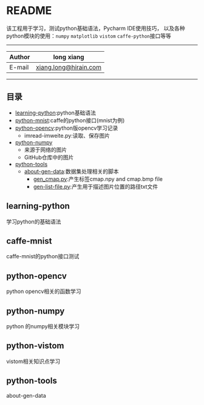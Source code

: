 README
=================
该工程用于学习，测试python基础语法，Pycharm IDE使用技巧，
以及各种python模块的使用：`numpy` `matplotlib` `vistom`
 `caffe-python`接口等等
 ****
|Author|long xiang|
|---|---
|E-mail|xiang.long@hirain.com
****
 ## 目录
* [learning-python](learning-python):python基础语法
* [python-mnist](python-mnist):caffe的python接口(mnist为例)
* [python-opencv](python-opencv):python版opencv学习记录
    * imread-imweite.py:读取、保存图片
* [python-numpy](python-numpy)
    * 来源于网络的图片
    * GitHub仓库中的图片
 * [python-tools](python-tools)
    * [about-gen-data](about-gen-data):数据集处理相关的脚本
        * [gen_cmap.py](gen_cmap.py):产生标签cmap.npy and cmap.bmp file
        * [gen-list-file.py]():产生用于描述图片位置的路径txt文件
 

learning-python
---
学习python的基础语法


caffe-mnist
---
caffe-mnist的python接口测试

python-opencv
---
python opencv相关的函数学习

python-numpy
---
python 的numpy相关模块学习

python-vistom
---
vistom相关知识点学习

python-tools
---
about-gen-data

